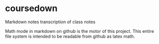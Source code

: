 # coursedown
Markdown notes transcription of class notes

Math mode in markdown on github is the motor of this project. This entire file system is intended to be readable from github as latex math.
